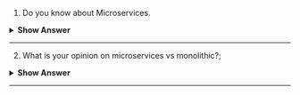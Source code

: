 1. Do you know about Microservices.

<details><summary><b> Show Answer</b></summary>
  
<blockquote>

Microservices are a software architecture pattern. In this pattern, the applications are built as a collection of small, independent services that communicate with each other through APIs. Each service is used to perform a specific business logic. The different services in the microservice architecture are independent of each other. because of which the services can be developed and tested independently. The microservice architecture improves the scalability and flexibility of the application.

</blockquote>

</details>

---

2. What is your opinion on microservices vs monolithic?;

<details><summary><b> Show Answer</b></summary>
  
<blockquote>

In monolithic architecture, all the functionalities of the application are handled in a single codebase. Which makes it easy to develop, test, and deploy. However, monolithic architecture can become difficult to maintain, and time-consuming to deploy as new functionalities are added into the application.

In a microservice architecture, the codebase is divided into smaller, loosely-coupled services. Each service can be developed and scaled independently. This approach can improve the flexibility and scalability of the application.

Monolithic architecture can be a good choice for small-scale applications while microservices architecture can be a good choice for large and complex applications.


</blockquote>

</details>

---